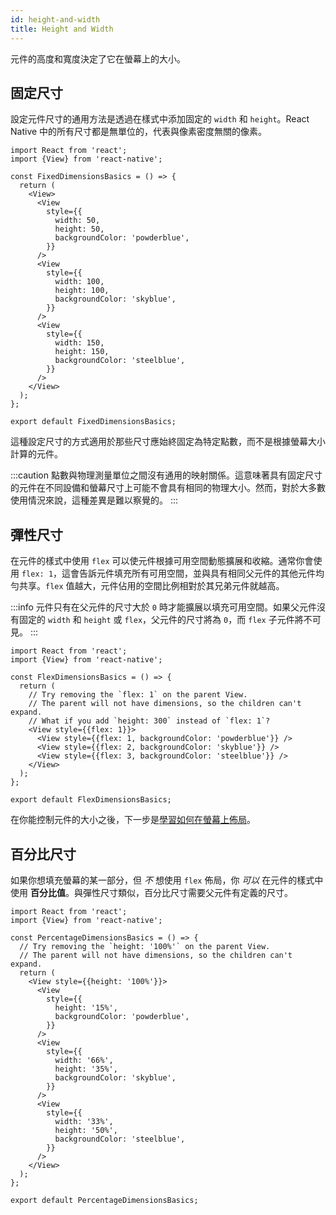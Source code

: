 ```yaml
---
id: height-and-width
title: Height and Width
---
```


元件的高度和寬度決定了它在螢幕上的大小。

## 固定尺寸

設定元件尺寸的通用方法是透過在樣式中添加固定的 `width` 和 `height`。React Native 中的所有尺寸都是無單位的，代表與像素密度無關的像素。

```SnackPlayer name=Height%20and%20Width
import React from 'react';
import {View} from 'react-native';

const FixedDimensionsBasics = () => {
  return (
    <View>
      <View
        style={{
          width: 50,
          height: 50,
          backgroundColor: 'powderblue',
        }}
      />
      <View
        style={{
          width: 100,
          height: 100,
          backgroundColor: 'skyblue',
        }}
      />
      <View
        style={{
          width: 150,
          height: 150,
          backgroundColor: 'steelblue',
        }}
      />
    </View>
  );
};

export default FixedDimensionsBasics;
```

這種設定尺寸的方式適用於那些尺寸應始終固定為特定點數，而不是根據螢幕大小計算的元件。

:::caution
點數與物理測量單位之間沒有通用的映射關係。這意味著具有固定尺寸的元件在不同設備和螢幕尺寸上可能不會具有相同的物理大小。然而，對於大多數使用情況來說，這種差異是難以察覺的。
:::

## 彈性尺寸

在元件的樣式中使用 `flex` 可以使元件根據可用空間動態擴展和收縮。通常你會使用 `flex: 1`，這會告訴元件填充所有可用空間，並與具有相同父元件的其他元件均勻共享。`flex` 值越大，元件佔用的空間比例相對於其兄弟元件就越高。

:::info
元件只有在父元件的尺寸大於 `0` 時才能擴展以填充可用空間。如果父元件沒有固定的 `width` 和 `height` 或 `flex`，父元件的尺寸將為 `0`，而 `flex` 子元件將不可見。
:::

```SnackPlayer name=Flex%20Dimensions
import React from 'react';
import {View} from 'react-native';

const FlexDimensionsBasics = () => {
  return (
    // Try removing the `flex: 1` on the parent View.
    // The parent will not have dimensions, so the children can't expand.
    // What if you add `height: 300` instead of `flex: 1`?
    <View style={{flex: 1}}>
      <View style={{flex: 1, backgroundColor: 'powderblue'}} />
      <View style={{flex: 2, backgroundColor: 'skyblue'}} />
      <View style={{flex: 3, backgroundColor: 'steelblue'}} />
    </View>
  );
};

export default FlexDimensionsBasics;
```

在你能控制元件的大小之後，下一步是[學習如何在螢幕上佈局](flexbox.md)。

## 百分比尺寸

如果你想填充螢幕的某一部分，但 _不_ 想使用 `flex` 佈局，你 _可以_ 在元件的樣式中使用 **百分比值**。與彈性尺寸類似，百分比尺寸需要父元件有定義的尺寸。

```SnackPlayer name=Percentage%20Dimensions
import React from 'react';
import {View} from 'react-native';

const PercentageDimensionsBasics = () => {
  // Try removing the `height: '100%'` on the parent View.
  // The parent will not have dimensions, so the children can't expand.
  return (
    <View style={{height: '100%'}}>
      <View
        style={{
          height: '15%',
          backgroundColor: 'powderblue',
        }}
      />
      <View
        style={{
          width: '66%',
          height: '35%',
          backgroundColor: 'skyblue',
        }}
      />
      <View
        style={{
          width: '33%',
          height: '50%',
          backgroundColor: 'steelblue',
        }}
      />
    </View>
  );
};

export default PercentageDimensionsBasics;
```